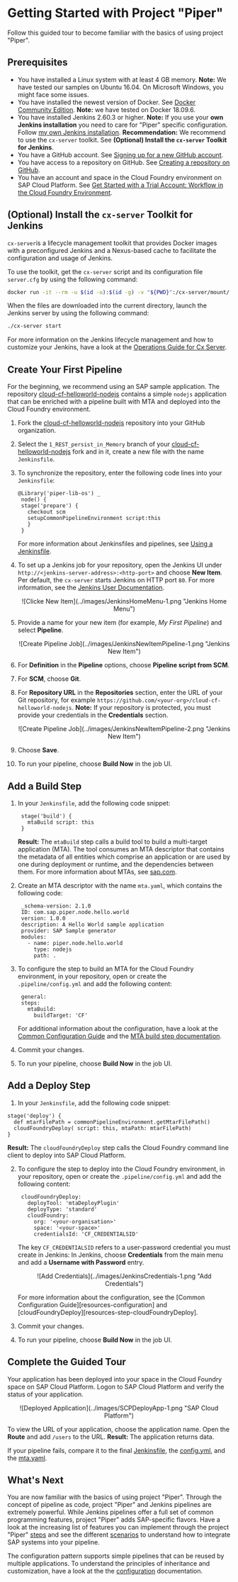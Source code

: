 # Getting Started with Project "Piper"

Follow this guided tour to become familiar with the basics of using project "Piper". 


## Prerequisites

* You have installed a Linux system with at least 4 GB memory. **Note:** We have tested our samples on Ubuntu 16.04. On Microsoft Windows, you might face some issues.
* You have installed the newest version of Docker. See [Docker Community Edition](https://docs.docker.com/install/). **Note:** we have tested on Docker 18.09.6.
* You have installed Jenkins 2.60.3 or higher. **Note:** If you use your **own Jenkins installation** you need to care for "Piper" specific configuration. Follow [my own Jenkins installation][guidedtour-my-own-jenkins]. **Recommendation:** We recommend to use the `cx-server` toolkit. See **(Optional) Install the `cx-server` Toolkit for Jenkins**.
* You have a GitHub account. See [Signing up for a new GitHub account](https://help.github.com/en/articles/signing-up-for-a-new-github-account).
* You have access to a repository on GitHub. See [Creating a repository on GitHub](https://help.github.com/en/articles/creating-a-repository-on-github).
* You have an account and space in the Cloud Foundry environment on SAP Cloud Platform. See [Get Started with a Trial Account: Workflow in the Cloud Foundry Environment](https://help.sap.com/viewer/65de2977205c403bbc107264b8eccf4b/Cloud/en-US/e50ab7b423f04a8db301d7678946626e.html).

## (Optional) Install the `cx-server` Toolkit for Jenkins

`cx-server`is a lifecycle management toolkit that provides Docker images with a preconfigured Jenkins and a Nexus-based cache to facilitate the configuration and usage of Jenkins.

To use the toolkit, get the `cx-server` script and its configuration file `server.cfg` by using the following command:

```sh
docker run -it --rm -u $(id -u):$(id -g) -v "${PWD}":/cx-server/mount/ ppiper/cx-server-companion:latest init-cx-server
```

When the files are downloaded into the current directory, launch the Jenkins server by using the following command:


```sh
./cx-server start
```

For more information on the Jenkins lifecycle management and how to customize your Jenkins, have a look at the [Operations Guide for Cx Server](https://github.com/SAP/devops-docker-images/blob/master/docs/operations/cx-server-operations-guide.md). 


## Create Your First Pipeline

For the beginning, we recommend using an SAP sample application. The repository [cloud-cf-helloworld-nodejs][cloud-cf-helloworld-nodejs] contains a simple `nodejs` application that can be enriched with a pipeline built with MTA and deployed into the Cloud Foundry environment.

1. Fork the [cloud-cf-helloworld-nodejs][cloud-cf-helloworld-nodejs] repository into your GitHub organization.

1. Select the `1_REST_persist_in_Memory` branch of your [cloud-cf-helloworld-nodejs] fork and in it, create a new file with the name `Jenkinsfile`.

1. To synchronize the repository, enter the following code lines into your `Jenkinsfile`: 
   ```
   @Library('piper-lib-os') _
    node() {
    stage('prepare') {
      checkout scm
      setupCommonPipelineEnvironment script:this
      }
    }
   ```
   For more information about Jenkinsfiles and pipelines, see [Using a Jenkinsfile][jenkins-io-jenkinsfile].
   
1. To set up a Jenkins job for your repository, open the Jenkins UI under `http://<jenkins-server-address>:<http-port>` and choose **New Item**. Per default, the `cx-server` starts Jenkins on HTTP port `80`. For more information, see the [Jenkins User Documentation][jenkins-io-documentation].
   <p align="center">
   ![Clicke New Item](../images/JenkinsHomeMenu-1.png "Jenkins Home Menu")
   </p> 
   
1. Provide a name for your new item (for example, *My First Pipeline*) and select **Pipeline**.
   <p align="center">
   ![Create Pipeline Job](../images/JenkinsNewItemPipeline-1.png "Jenkins New Item")
   </p>  

1. For **Definition** in the **Pipeline** options, choose **Pipeline script from SCM**. 

1. For **SCM**, choose **Git**.

1. For **Repository URL** in the **Repositories** section, enter the URL of your Git repository, for example `https://github.com/<your-org>/cloud-cf-helloworld-nodejs`. **Note:** If your repository is protected, you must provide your credentials in the **Credentials** section.
   <p align="center">
   ![Create Pipeline Job](../images/JenkinsNewItemPipeline-2.png "Jenkins New Item")
   </p>  

1. Choose **Save**. 

1. To run your pipeline, choose **Build Now** in the job UI.


## Add a Build Step

1. In your `Jenkinsfile`, add the following code snippet: 
   ```
    stage('build') {
      mtaBuild script: this
    }
   ```
   **Result:** The `mtaBuild` step calls a build tool to build a multi-target application (MTA). The tool consumes an MTA descriptor that contains the metadata of all entities which comprise an application or are used by one during deployment or runtime, and the dependencies between them. For more information about MTAs, see [sap.com][sap]. 
   
2. Create an MTA descriptor with the name `mta.yaml`, which contains the following code:
   ```
    _schema-version: 2.1.0
    ID: com.sap.piper.node.hello.world
    version: 1.0.0
    description: A Hello World sample application
    provider: SAP Sample generator
    modules:
      - name: piper.node.hello.world
        type: nodejs
        path: .
   ```
   
3. To configure the step to build an MTA for the Cloud Foundry environment, in your repository, open or create the `.pipeline/config.yml` and add the following content: 
   ```
    general:
    steps:
      mtaBuild:
        buildTarget: 'CF'
   ```
   For additional information about the configuration, have a look at the [Common Configuration Guide][resources-configuration] and the [MTA build step documentation][resources-step-mtabuild].

4. Commit your changes.

5. To run your pipeline, choose **Build Now** in the job UI.

## Add a Deploy Step

1.  In your `Jenkinsfile`, add the following code snippet:
   ```
   stage('deploy') {
     def mtarFilePath = commonPipelineEnvironment.getMtarFilePath()
     cloudFoundryDeploy( script: this, mtaPath: mtarFilePath)
   }
   ```
   **Result:** The `cloudFoundryDeploy`  step calls the Cloud Foundry command line client to deploy into SAP Cloud Platform.

2. To configure the step to deploy into the Cloud Foundry environment, in your repository, open or create the `.pipeline/config.yml` and add the following content:
   ```
    cloudFoundryDeploy:
      deployTool: 'mtaDeployPlugin'
      deployType: 'standard'
      cloudFoundry:
        org: '<your-organisation>'
        space: '<your-space>'
        credentialsId: 'CF_CREDENTIALSID'
   ```
   The key `CF_CREDENTIALSID` refers to a user-password credential you must create in Jenkins: In Jenkins, choose **Credentials** from the main menu and add a **Username with Password** entry.
   <p align="center">
   ![Add Credentials](../images/JenkinsCredentials-1.png "Add Credentials")
   </p>  
   For more information about the configuration, see the [Common Configuration Guide][resources-configuration] and [cloudFoundryDeploy][resources-step-cloudFoundryDeploy].

3. Commit your changes.

4. To run your pipeline, choose **Build Now** in the job UI.

## Complete the Guided Tour  

Your application has been deployed into your space in the Cloud Foundry space on SAP Cloud Platform. Logon to SAP Cloud Platform and verify the status of your application.
   <p align="center">
   ![Deployed Application](../images/SCPDeployApp-1.png "SAP Cloud Platform")
   </p>  
   
To view the URL of your application, choose the application name. Open the **Route** and add `/users` to the URL. **Result:** The application returns data.  

If your pipeline fails, compare it to the final [Jenkinsfile][guidedtour-sample.jenkins], the [config.yml][guidedtour-sample.config], and the [mta.yaml][guidedtour-sample.mta].

## What's Next

You are now familiar with the basics of using project "Piper". Through the concept of pipeline as code, project "Piper" and Jenkins pipelines are extremely powerful. While Jenkins pipelines offer a full set of common programming features, project "Piper" adds SAP-specific flavors. Have a look at the increasing list of features you can implement through the project "Piper" [steps][resources-steps] and see the different [scenarios][resources-scenarios] to understand how to integrate SAP systems into your pipeline.

The configuration pattern supports simple pipelines that can be reused by multiple applications. To understand the principles of inheritance and customization, have a look at the the [configuration][resources-configuration] documentation.
 

[guidedtour-my-own-jenkins]:         myownjenkins.md
[guidedtour-sample.config]:          samples/cloud-cf-helloworld-nodejs/.pipeline/config.yml
[guidedtour-sample.jenkins]:         samples/cloud-cf-helloworld-nodejs/Jenkinsfile
[guidedtour-sample.mta]:             samples/cloud-cf-helloworld-nodejs/mta.yaml
[resources-configuration]:           configuration.md
[resources-steps]:                   steps
[resources-step-mtabuild]:           steps/mtaBuild.md
[resources-step-cloudFoundryDeploy]: steps/cloudFoundryDeploy.md
[resources-scenarios]:               scenarios

[SAP Cloud Platform]:                [https://account.hana.ondemand.com]
[SAP Cloud Platform Trial]:          [https://account.hanatrial.ondemand.com]
[devops-docker-images]:              https://github.com/SAP/devops-docker-images
[devops-docker-images-issues]:       https://github.com/SAP/devops-docker-images/issues
[cloud-cf-helloworld-nodejs]:        https://github.com/SAP/cloud-cf-helloworld-nodejs
[sap]:                               https://www.sap.com
[github]:                            https://github.com
[jenkins-io-documentation]:          https://jenkins.io/doc/
[jenkins-io-jenkinsfile]:            https://jenkins.io/doc/book/pipeline/jenkinsfile

